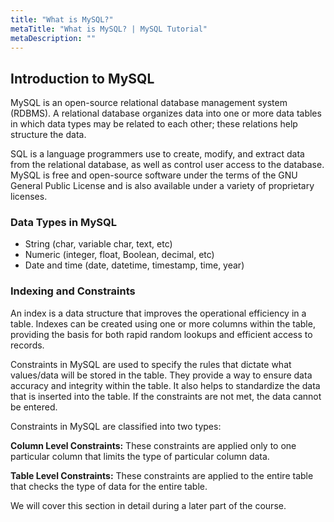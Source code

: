 ```yaml
---
title: "What is MySQL?"
metaTitle: "What is MySQL? | MySQL Tutorial"
metaDescription: ""
---
```


## Introduction to MySQL

MySQL is an open-source relational database management system (RDBMS). A relational database organizes data into one or more data tables in which data types may be related to each other; these relations help structure the data.

SQL is a language programmers use to create, modify, and extract data from the relational database, as well as control user access to the database. MySQL is free and open-source software under the terms of the GNU General Public License and is also available under a variety of proprietary licenses.

### Data Types in MySQL

- String (char, variable char, text, etc)
- Numeric (integer, float, Boolean, decimal, etc)
- Date and time (date, datetime, timestamp, time, year)

### Indexing and Constraints

An index is a data structure that improves the operational efficiency in a table. Indexes can be created using one or more columns within the table, providing the basis for both rapid random lookups and efficient access to records.

Constraints in MySQL are used to specify the rules that dictate what values/data will be stored in the table. They provide a way to ensure data accuracy and integrity within the table. It also helps to standardize the data that is inserted into the table. If the constraints are not met, the data cannot be entered.

Constraints in MySQL are classified into two types:

**Column Level Constraints:** These constraints are applied only to one particular column that limits the type of particular column data.

**Table Level Constraints:** These constraints are applied to the entire table that checks the type of data for the entire table.

We will cover this section in detail during a later part of the course.
